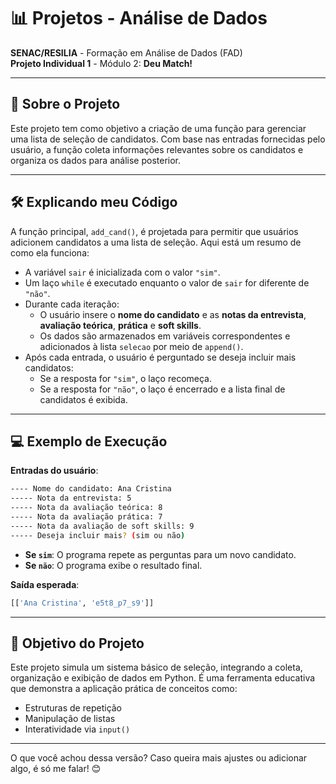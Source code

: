 # 📊 Projetos - Análise de Dados  

**SENAC/RESILIA** - Formação em Análise de Dados (FAD)  
**Projeto Individual 1** - Módulo 2: **Deu Match!**

---

## 📖 Sobre o Projeto  

Este projeto tem como objetivo a criação de uma função para gerenciar uma lista de seleção de candidatos. Com base nas entradas fornecidas pelo usuário, a função coleta informações relevantes sobre os candidatos e organiza os dados para análise posterior.

---

## 🛠️ Explicando meu Código  

A função principal, `add_cand()`, é projetada para permitir que usuários adicionem candidatos a uma lista de seleção. Aqui está um resumo de como ela funciona:  
- A variável `sair` é inicializada com o valor `"sim"`.  
- Um laço `while` é executado enquanto o valor de `sair` for diferente de `"não"`.  
- Durante cada iteração:  
  - O usuário insere o **nome do candidato** e as **notas da entrevista**, **avaliação teórica**, **prática** e **soft skills**.  
  - Os dados são armazenados em variáveis correspondentes e adicionados à lista `selecao` por meio de `append()`.  
- Após cada entrada, o usuário é perguntado se deseja incluir mais candidatos:  
  - Se a resposta for `"sim"`, o laço recomeça.  
  - Se a resposta for `"não"`, o laço é encerrado e a lista final de candidatos é exibida.  

---

## 💻 Exemplo de Execução  

**Entradas do usuário**:  
```bash
---- Nome do candidato: Ana Cristina
----- Nota da entrevista: 5
----- Nota da avaliação teórica: 8
----- Nota da avaliação prática: 7
----- Nota da avaliação de soft skills: 9
----- Deseja incluir mais? (sim ou não)
```

- **Se `sim`**: O programa repete as perguntas para um novo candidato.  
- **Se `não`**: O programa exibe o resultado final.  

**Saída esperada**:  
```python
[['Ana Cristina', 'e5t8_p7_s9']]
```

---

## 🌟 Objetivo do Projeto  

Este projeto simula um sistema básico de seleção, integrando a coleta, organização e exibição de dados em Python. É uma ferramenta educativa que demonstra a aplicação prática de conceitos como:  
- Estruturas de repetição  
- Manipulação de listas  
- Interatividade via `input()`  

---

O que você achou dessa versão? Caso queira mais ajustes ou adicionar algo, é só me falar! 😊
